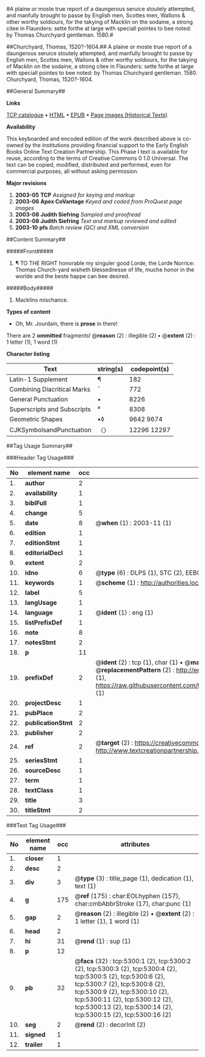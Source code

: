 #A plaine or moste true report of a daungerous seruice stoutely attempted, and manfully brought to passe by English men, Scottes men, Wallons & other worthy soldiours, for the takying of Macklin on the sodaine, a strong citee in Flaunders: sette forthe at large with speciall pointes to bee noted: by Thomas Churchyard gentleman. 1580.#

##Churchyard, Thomas, 1520?-1604.##
A plaine or moste true report of a daungerous seruice stoutely attempted, and manfully brought to passe by English men, Scottes men, Wallons & other worthy soldiours, for the takying of Macklin on the sodaine, a strong citee in Flaunders: sette forthe at large with speciall pointes to bee noted: by Thomas Churchyard gentleman. 1580.
Churchyard, Thomas, 1520?-1604.

##General Summary##

**Links**

[TCP catalogue](http://www.ota.ox.ac.uk/tcp/)  • 
[HTML](http://tei.it.ox.ac.uk/tcp/Texts-HTML/free/A18/A18750.html)  • 
[EPUB](http://tei.it.ox.ac.uk/tcp/Texts-EPUB/free/A18/A18750.epub) • 
[Page images (Historical Texts)](https://data.historicaltexts.jisc.ac.uk/view?pubId=eebo-99840770e&pageId=eebo-99840770e-5300-1)

**Availability**

This keyboarded and encoded edition of the
	       work described above is co-owned by the institutions
	       providing financial support to the Early English Books
	       Online Text Creation Partnership. This Phase I text is
	       available for reuse, according to the terms of Creative
	       Commons 0 1.0 Universal. The text can be copied,
	       modified, distributed and performed, even for
	       commercial purposes, all without asking permission.

**Major revisions**

1. __2003-05__ __TCP__ *Assigned for keying and markup*
1. __2003-06__ __Apex CoVantage__ *Keyed and coded from ProQuest page images*
1. __2003-08__ __Judith Siefring__ *Sampled and proofread*
1. __2003-08__ __Judith Siefring__ *Text and markup reviewed and edited*
1. __2003-10__ __pfs__ *Batch review (QC) and XML conversion*

##Content Summary##

#####Front#####

1. ¶ TO THE RIGHT honorable my singuler good Lorde, the Lorde Norrice: Thomas Church-yard wisheth blessednesse of life, muche honor in the worlde and the beste happe can bee desired.

#####Body#####

1. Macklins mischance.

**Types of content**

  * Oh, Mr. Jourdain, there is **prose** in there!

There are 2 **ommitted** fragments! 
 @__reason__ (2) : illegible (2)  •  @__extent__ (2) : 1 letter (1), 1 word (1)

**Character listing**


|Text|string(s)|codepoint(s)|
|---|---|---|
|Latin-1 Supplement|¶|182|
|Combining             Diacritical Marks|̄|772|
|General Punctuation|•|8226|
|Superscripts             and Subscripts|⁴|8308|
|Geometric Shapes|▪◊|9642 9674|
|CJKSymbolsandPunctuation|〈〉|12296 12297|

##Tag Usage Summary##

###Header Tag Usage###

|No|element name|occ|attributes|
|---|---|---|---|
|1.|__author__|2||
|2.|__availability__|1||
|3.|__biblFull__|1||
|4.|__change__|5||
|5.|__date__|8| @__when__ (1) : 2003-11 (1)|
|6.|__edition__|1||
|7.|__editionStmt__|1||
|8.|__editorialDecl__|1||
|9.|__extent__|2||
|10.|__idno__|6| @__type__ (6) : DLPS (1), STC (2), EEBO-CITATION (1), PROQUEST (1), VID (1)|
|11.|__keywords__|1| @__scheme__ (1) : http://authorities.loc.gov/ (1)|
|12.|__label__|5||
|13.|__langUsage__|1||
|14.|__language__|1| @__ident__ (1) : eng (1)|
|15.|__listPrefixDef__|1||
|16.|__note__|8||
|17.|__notesStmt__|2||
|18.|__p__|11||
|19.|__prefixDef__|2| @__ident__ (2) : tcp (1), char (1)  •  @__matchPattern__ (2) : ([0-9\-]+):([0-9IVX]+) (1), (.+) (1)  •  @__replacementPattern__ (2) : http://eebo.chadwyck.com/downloadtiff?vid=$1&page=$2 (1), https://raw.githubusercontent.com/textcreationpartnership/Texts/master/tcpchars.xml#$1 (1)|
|20.|__projectDesc__|1||
|21.|__pubPlace__|2||
|22.|__publicationStmt__|2||
|23.|__publisher__|2||
|24.|__ref__|2| @__target__ (2) : https://creativecommons.org/publicdomain/zero/1.0/ (1), http://www.textcreationpartnership.org/docs/. (1)|
|25.|__seriesStmt__|1||
|26.|__sourceDesc__|1||
|27.|__term__|1||
|28.|__textClass__|1||
|29.|__title__|3||
|30.|__titleStmt__|2||


###Text Tag Usage###

|No|element name|occ|attributes|
|---|---|---|---|
|1.|__closer__|1||
|2.|__desc__|2||
|3.|__div__|3| @__type__ (3) : title_page (1), dedication (1), text (1)|
|4.|__g__|175| @__ref__ (175) : char:EOLhyphen (157), char:cmbAbbrStroke (17), char:punc (1)|
|5.|__gap__|2| @__reason__ (2) : illegible (2)  •  @__extent__ (2) : 1 letter (1), 1 word (1)|
|6.|__head__|2||
|7.|__hi__|31| @__rend__ (1) : sup (1)|
|8.|__p__|12||
|9.|__pb__|32| @__facs__ (32) : tcp:5300:1 (2), tcp:5300:2 (2), tcp:5300:3 (2), tcp:5300:4 (2), tcp:5300:5 (2), tcp:5300:6 (2), tcp:5300:7 (2), tcp:5300:8 (2), tcp:5300:9 (2), tcp:5300:10 (2), tcp:5300:11 (2), tcp:5300:12 (2), tcp:5300:13 (2), tcp:5300:14 (2), tcp:5300:15 (2), tcp:5300:16 (2)|
|10.|__seg__|2| @__rend__ (2) : decorInit (2)|
|11.|__signed__|1||
|12.|__trailer__|1||
